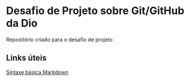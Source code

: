 # Desafio de Projeto sobre Git/GitHub da Dio
Repositório criado para o desafio de projeto

## Links úteis
[Sintaxe básica Markdown](https://www.markdownguide.org/basic-syntax/)
